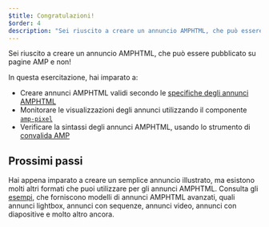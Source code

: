 ```yaml
---
$title: Congratulazioni!
$order: 4
description: "Sei riuscito a creare un annuncio AMPHTML, che può essere pubblicato su pagine AMP e non! In questa esercitazione, hai imparato a: creare un annuncio AMPHTML valido in base a ..."
---
```


Sei riuscito a creare un annuncio AMPHTML, che può essere pubblicato su pagine AMP e non!

 In questa esercitazione, hai imparato a:

- Creare annunci AMPHTML validi secondo le [specifiche degli annunci AMPHTML](../../../../documentation/guides-and-tutorials/learn/a4a_spec.md)
- Monitorare le visualizzazioni degli annunci utilizzando il componente [`amp-pixel`](../../../../documentation/components/reference/amp-pixel.md)
- Verificare la sintassi degli annunci AMPHTML, usando lo strumento di [convalida AMP](https://validator.ampproject.org/#htmlFormat=AMP4ADS)

## Prossimi passi

Hai appena imparato a creare un semplice annuncio illustrato, ma esistono molti altri formati che puoi utilizzare per gli annunci AMPHTML. Consulta gli [esempi](../../../../documentation/examples/index.html), che forniscono modelli di annunci AMPHTML avanzati, quali annunci lightbox, annunci con sequenze, annunci video, annunci con diapositive e molto altro ancora.
